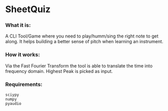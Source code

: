 # SheetQuiz

### What it is:

A CLI Tool/Game where you need to play/humm/sing the right note to get along. It helps building a better sense of pitch when learning an instrument.

### How it works:

Via the Fast Fourier Transform the tool is able to translate the time into frequency domain. Highest Peak is picked as input.

### Requirements:

``` 
sciypy
numpy
pyaudio
